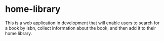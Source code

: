 # home-library

This is a web application in development that will enable users to search for a book by isbn, collect information about the book, and then add it to their home library.
